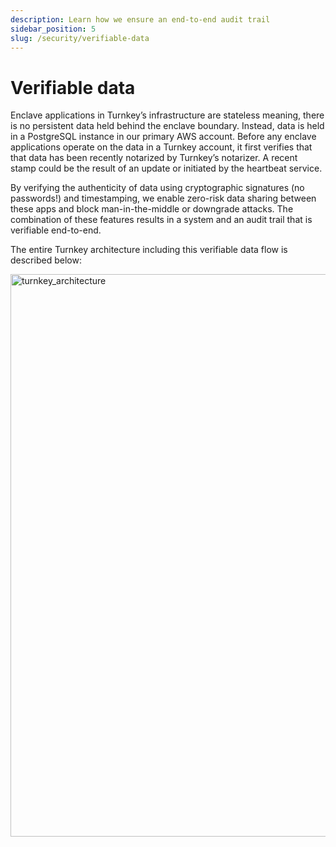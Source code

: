 ```yaml
---
description: Learn how we ensure an end-to-end audit trail
sidebar_position: 5
slug: /security/verifiable-data
---
```

# Verifiable data

Enclave applications in Turnkey’s infrastructure are stateless meaning, there is no persistent data held behind the enclave boundary. Instead, data is held in a PostgreSQL instance in our primary AWS account. Before any enclave applications operate on the data in a Turnkey account, it first verifies that that data has been recently notarized by Turnkey’s notarizer. A recent stamp could be the result of an update or initiated by the heartbeat service.

By verifying the authenticity of data using cryptographic signatures (no passwords!) and timestamping, we enable zero-risk data sharing between these apps and block man-in-the-middle or downgrade attacks. The combination of these features results in a system and an audit trail that is verifiable end-to-end.

The entire Turnkey architecture including this verifiable data flow is described below:

<p style={{textAlign: 'center'}}>
  <img src="/img/diagrams/architecture.png" alt="turnkey_architecture" width="900px" />
</p>